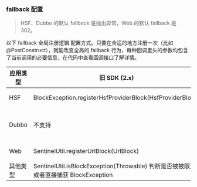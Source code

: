 ### fallback 配置
> HSF、Dubbo 的默认 fallback 是抛出异常，Web 的默认 fallback 是 302。

以下 fallback 全局注册逻辑 配置方式。只要在合适的地方注册一次（比如@PostConstruct），就能改变全局的 fallback 行为，每种回调里头的参数均包含了当前调用的必要信息，在代码中查看回调接口了解详情。

应用类型 | 旧 SDK (2.x) | 新 SDK (3.x)
--- | --- |---
HSF | BlockException.registerHsfProviderBlock(HsfProviderBlock) | HsfFallbackRegistry.setProviderFallback(HsfFallback) 同时兼容旧的方式
Dubbo | 不支持 | 服务方：DubboFallbackRegistry.setProviderFallback(DubboFallback) 消费方：DubboFallbackRegistry.setConsumerFallback(DubboFallback)
Web | SentinelUtil.registerUrlBlock(UrlBlock) | WebCallbackManager.setUrlBlockHandler(UrlBlockHandler) 同时兼容旧的方式
其他类型 | SentinelUtil.isBlockException(Throwable) 判断是否被被限流 或者直接捕获 BlockException | BlockException.isBlockException(Throwable) 判断是否被 Sentinel 限流，然后自定义异常处理逻辑 同时兼容旧的方式


